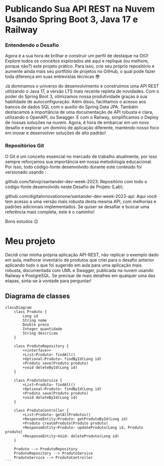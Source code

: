 # Publicando Sua API REST na Nuvem Usando Spring Boot 3, Java 17 e Railway

### Entendendo o Desafio

Agora é a sua hora de brilhar e construir um perfil de destaque na DIO! Explore todos os conceitos explorados até aqui e replique (ou melhore, porque não?) este projeto prático. Para isso, crie seu próprio repositório e aumente ainda mais seu portfólio de projetos no GitHub, o qual pode fazer toda diferença em suas entrevistas técnicas 😎

Já dominamos o universo do desenvolvimento e construímos uma API REST utilizando o Java 17, a versão LTS mais recente repleta de novidades. Com o poder do Spring Boot 3, otimizamos nossa produtividade graças à sua habilidade de autoconfiguração. Além disso, facilitamos o acesso aos bancos de dados SQL com o auxílio do Spring Data JPA. Também destacamos a importância de uma documentação de API robusta e clara, utilizando o OpenAPI, ou Swagger. E com o Railway, simplificamos o Deploy de nossas soluções na nuvem. Agora, é hora de embarcar em um novo desafio e explorar um domínio de aplicação diferente, mantendo nosso foco em inovar e desenvolver soluções de alto padrão!

### Repositórios Git
O Git é um conceito essencial no mercado de trabalho atualmente, por isso sempre reforçamos sua importância em nossa metodologia educacional. Por isso, todo código-fonte desenvolvido durante este conteúdo foi versionado usando :

github.com/falvojr/santander-dev-week-2023: Repositório com todo o código-fonte desenvolvido neste Desafio de Projeto (Lab);

github.com/digitalinnovationone/santander-dev-week-2023-api: Aqui você tem acesso a uma versão mais robusta desta mesma API, com melhorias e padrões adicionais implementados. Se quiser se desafiar e buscar uma referência mais completa, este é o caminho!

Bons estudos 😉

# Meu projeto

Decidi criar minha própria aplicação API-REST, não replicar o exemplo dado em aula, melhorar inventário de produtos que criei para o desafio anterior aplicando tudo o que foi sugerido em aula para uma aplicação mais robusta, documentada com UML e Swagger, publicada na nuvem usando Railway e PostgreSQL.
Se precisar de mais detalhes em qualquer uma das etapas, sinta-se à vontade para perguntar!

## Diagrama de classes 

````  mermaid
classDiagram
    class Produto {
        Long id
        String nome
        Double preco
        Integer quantidade
        String descricao
    }

    class ProdutoRepository {
        <<interface>>
        +List~Produto~ findAll()
        +Optional~Produto~ findById(Long id)
        +Produto save(Produto produto)
        +void deleteById(Long id)
    }

    class ProdutoService {
        +List~Produto~ findAll()
        +Optional~Produto~ findById(Long id)
        +Produto save(Produto produto)
        +void deleteById(Long id)
    }

    class ProdutoController {
        +List~Produto~ getAllProdutos()
        +ResponseEntity~Produto~ getProdutoById(Long id)
        +Produto createProduto(Produto produto)
        +ResponseEntity~Produto~ updateProduto(Long id, Produto produto)
        +ResponseEntity~Void~ deleteProduto(Long id)
    }

    Produto --> ProdutoRepository
    ProdutoRepository --> ProdutoService
    ProdutoService --> ProdutoController
```
